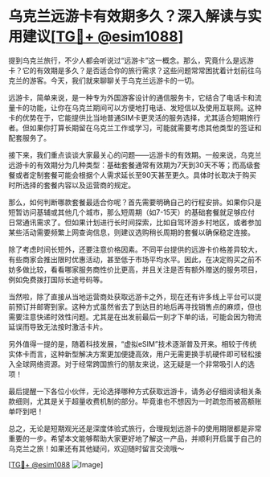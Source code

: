 # 乌克兰远游卡有效期多久？深入解读与实用建议[[TG💪+ @esim1088](https://t.me/s/esim1088)]

提到乌克兰旅行，不少人都会听说过“远游卡”这一概念。那么，究竟什么是远游卡？它的有效期是多久？是否适合你的旅行需求？这些问题常常困扰着计划前往乌克兰的游客。今天，我们就来聊聊关于乌克兰远游卡的一切。

远游卡，简单来说，是一种专为外国游客设计的通信服务卡，它结合了电话卡和流量卡的功能，让你在乌克兰期间可以方便地打电话、发短信以及使用互联网。这种卡的优势在于，它能提供比当地普通SIM卡更灵活的服务选择，尤其适合短期旅行者。但如果你打算长期留在乌克兰工作或学习，可能就需要考虑其他类型的签证和配套服务了。

接下来，我们重点谈谈大家最关心的问题——远游卡的有效期。一般来说，乌克兰远游卡的有效期分为几种类型：基础套餐通常有效期为7天到30天不等；而高级套餐或者定制套餐可能会根据个人需求延长至90天甚至更久。具体时长取决于购买时所选择的套餐内容以及运营商的规定。

那么，如何判断哪款套餐最适合你呢？首先需要明确自己的行程安排。如果你只是短暂访问基辅或其他几个城市，那么短周期（如7-15天）的基础套餐就足够应付日常通讯需求了。但如果计划进行长时间探索，比如自驾环游乡村地区，或者参加某些活动需要频繁上网查询信息，则建议选购稍长周期的套餐以确保稳定连接。

除了考虑时间长短外，还要注意价格因素。不同平台提供的远游卡价格差异较大，有些商家会推出限时优惠活动，甚至低于市场平均水平。因此，在决定购买之前不妨多做比较，看看哪家服务商性价比更高，并且关注是否有额外赠送的服务项目，例如免费拨打国际长途号码等。

当然啦，除了直接从当地运营商处获取远游卡之外，现在还有许多线上平台可以提前预订并邮寄到家。这种方式虽然省去了到达目的地后再寻找销售点的麻烦，但也需要注意快递时效性问题。尤其是在出发前最后一刻才下单的话，可能会因为物流延误而导致无法按时激活卡片。

另外值得一提的是，随着科技发展，“虚拟eSIM”技术逐渐普及开来。相较于传统实体卡而言，这种新型解决方案更加便捷高效，用户无需更换手机硬件即可轻松接入全球网络资源。对于经常跨国旅行的朋友来说，这无疑是一个非常吸引人的选项！

最后提醒一下各位小伙伴，无论选择哪种方式获取远游卡，请务必仔细阅读相关条款细则，尤其是关于超量收费机制的部分。毕竟谁也不想因为一时疏忽而被高额账单吓到吧！

总之，无论是短期观光还是深度体验式旅行，合理规划远游卡的使用期限都是非常重要的一步。希望本文能够帮助大家更好地了解这一产品，并顺利开启属于自己的乌克兰之旅！如果还有其他疑问，欢迎随时留言交流哦～

[[TG💪+ @esim1088](https://t.me/s/esim1088) ![Image](https://i.postimg.cc/4NQfJmqS/Snipaste-2025-05-13-00-14-12.png)]